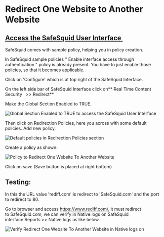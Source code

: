 # Redirect One Website to Another Website

## [Access the SafeSquid User Interface ](https://help.safesquid.com/portal/en/kb/articles/access-the-safesquid-user-interface)

SafeSquid comes with sample policy, helping you in policy creation.

In SafeSquid sample policies " Enable interface access through authentication " policy is already present. You have to just enable those policies, so that it becomes applicable.

Click on 'Configure' which is at top right of the SafeSquid Interface.

On the left side bar of SafeSquid Interface click on** Real Time Content Security   >> Redirect**

Make the Global Section Enabled to TRUE.

![Global Section Enabled to TRUE to access the SafeSquid User Interface ](/img/How_To/Redirect_One_Website_To_Another_Website/image1.webp)

Then click on Redirection Policies, here you across with some default policies. Add new policy.

![Default policies in Redirection Policies section](/img/How_To/Redirect_One_Website_To_Another_Website/image2.webp)

Create a policy as shown:

![Policy to Redirect One Website To Another Website](/img/How_To/Redirect_One_Website_To_Another_Website/image3.webp)

Click on save (Save button is placed at right bottom)

## Testing:

In this the URL value 'rediff.com' is redirect to 'SafeSquid.com' and the port to redirect to 80.

Go to browser and access https://www.rediff.com/, it must redirect to SafeSquid.com, we can verify in Native logs on SafeSquid interface Reports >> Native logs as like below.

![Verify Redirect One Website To Another Website in Native logs on](/img/How_To/Redirect_One_Website_To_Another_Website/image4.webp)
